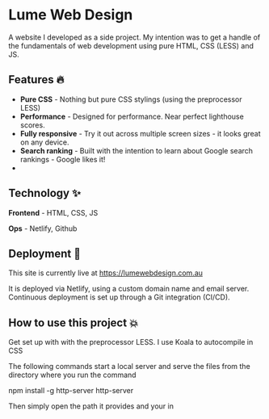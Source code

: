 # Lume Web Design 
A website I developed as a side project. My intention was to get a handle of the fundamentals of web development using pure HTML, CSS (LESS) and JS. 

## Features 🔥
- **Pure CSS** - Nothing but pure CSS stylings (using the preprocessor LESS)
- **Performance** - Designed for performance. Near perfect lighthouse scores.
- **Fully responsive** - Try it out across multiple screen sizes - it looks great on any device.
- **Search ranking** - Built with the intention to learn about Google search rankings - Google likes it!
- 
## Technology ✨ 
**Frontend** - HTML, CSS, JS

**Ops** - Netlify, Github

## Deployment 🚀
This site is currently live at https://lumewebdesign.com.au

It is deployed via Netlify, using a custom domain name and email server. Continuous deployment is set up through a Git integration (CI/CD).

## How to use this project 💥 
Get set up with with the preprocessor LESS. I use Koala to autocompile in CSS

The following commands start a local server and serve the files from the directory where you run the command

npm install -g http-server
http-server

Then simply open the path it provides and your in



